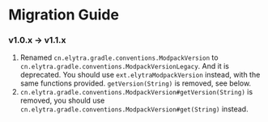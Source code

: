 # Migration Guide

### v1.0.x -> v1.1.x

1. Renamed `cn.elytra.gradle.conventions.ModpackVersion` to `cn.elytra.gradle.conventions.ModpackVersionLegacy`. And it
   is deprecated. You should use `ext.elytraModpackVersion` instead, with the same functions provided.
   `getVersion(String)` is removed, see below.
2. `cn.elytra.gradle.conventions.ModpackVersion#getVersion(String)` is removed, you should use
   `cn.elytra.gradle.conventions.ModpackVersion#get(String)` instead.
